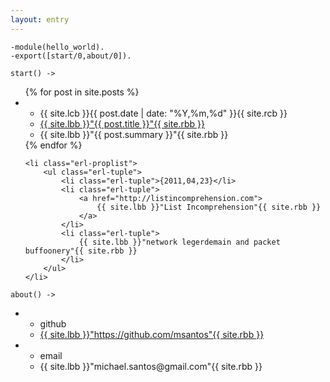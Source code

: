 ```yaml
---
layout: entry
---
```


~~~
-module(hello_world).
-export([start/0,about/0]).

start() ->
~~~

<ul class="erl-proplist">
    {% for post in site.posts %}
    <li class="erl-proplist">
        <ul class="erl-tuple">
            <li class="erl-tuple">{{ site.lcb }}{{ post.date | date: "%Y,%m,%d" }}{{ site.rcb }}</li>
            <li class="erl-tuple">
                <a href="{{ post.url }}">
                    {{ site.lbb }}"{{ post.title }}"{{ site.rbb }}
                </a>
            </li>
            <li class="erl-tuple">
                {{ site.lbb }}"{{ post.summary }}"{{ site.rbb }}
            </li>
        </ul>
    </li>
    {% endfor %}

    <li class="erl-proplist">
        <ul class="erl-tuple">
            <li class="erl-tuple">{2011,04,23}</li>
            <li class="erl-tuple">
                <a href="http://listincomprehension.com">
                    {{ site.lbb }}"List Incomprehension"{{ site.rbb }}
                </a>
            </li>
            <li class="erl-tuple">
                {{ site.lbb }}"network legerdemain and packet buffoonery"{{ site.rbb }}
            </li>
        </ul>
    </li>
</ul>

~~~
about() ->
~~~
<ul class="erl-proplist">
    <li class="erl-proplist">
        <ul class="erl-tuple">
            <li class="erl-tuple">github</li>
            <li class="erl-tuple">
                <a href="https://github.com/msantos">
                    {{ site.lbb }}"https://github.com/msantos"{{ site.rbb }}
                </a>
            </li>
        </ul>
    </li>
    <li class="erl-proplist">
        <ul class="erl-tuple">
            <li class="erl-tuple">email</li>
            <li class="erl-tuple">
                {{ site.lbb }}"michael.santos@gmail.com"{{ site.rbb }}
            </li>
        </ul>
    </li>
</ul>
